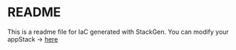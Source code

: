 # README
This is a readme file for IaC generated with StackGen.
You can modify your appStack -> [here](http://main.dev.stackgen.com/appstacks/543a9de9-d2c3-44ce-a415-882bc162cd68)
